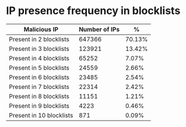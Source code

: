 # IP presence frequency in blocklists
| Malicious IP | Number of IPs | % |
|----|----|----|
| Present in 2 blocklists | 647366 | 70.13% |
| Present in 3 blocklists | 123921 | 13.42% |
| Present in 4 blocklists | 65252 | 7.07% |
| Present in 5 blocklists | 24559 | 2.66% |
| Present in 6 blocklists | 23485 | 2.54% |
| Present in 7 blocklists | 22314 | 2.42% |
| Present in 8 blocklists | 11151 | 1.21% |
| Present in 9 blocklists | 4223 | 0.46% |
| Present in 10 blocklists | 871 | 0.09% |
